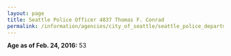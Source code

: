 ```yaml
---
layout: page
title: Seattle Police Officer 4837 Thomas F. Conrad
permalink: /information/agencies/city_of_seattle/seattle_police_department/copbook/4837/
---
```


**Age as of Feb. 24, 2016:** 53
